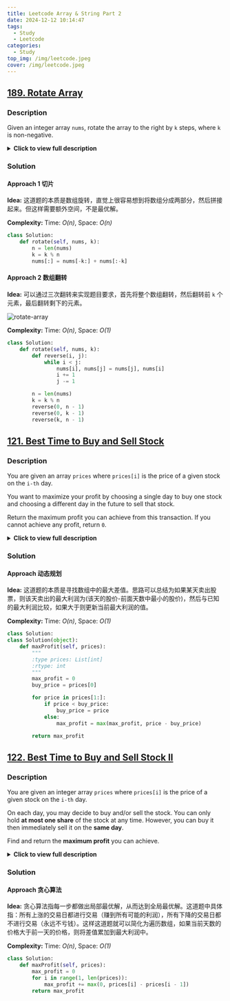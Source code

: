 ```yaml
---
title: Leetcode Array & String Part 2
date: 2024-12-12 10:14:47
tags:
  - Study
  - Leetcode
categories:
  - Study
top_img: /img/leetcode.jpeg
cover: /img/leetcode.jpeg
---
```


## [189. Rotate Array](https://leetcode.com/problems/rotate-array/)

### **Description**

Given an integer array `nums`, rotate the array to the right by `k` steps, where `k` is non-negative.

<details>
<summary><b>Click to view full description</b></summary>

---

**Example 1:**

- **Input**: `nums = [1, 2, 3, 4, 5, 6, 7], k = 3`
- **Output**: `[5, 6, 7, 1, 2, 3, 4]`

---

**Example 2:**

- **Input**: `nums = [-1, -100, 3, 99], k = 2`
- **Output**: `[3, 99, -1, -100]`

---

</details>

### **Solution**

#### **Approach 1** 切片

**Idea:** 这道题的本质是数组旋转，直觉上很容易想到将数组分成两部分，然后拼接起来。但这样需要额外空间，不是最优解。

**Complexity:** Time: _O(n)_, Space: _O(n)_

```python
class Solution:
    def rotate(self, nums, k):
        n = len(nums)
        k = k % n
        nums[:] = nums[-k:] + nums[:-k]
```

#### **Approach 2** 数组翻转

**Idea:** 可以通过三次翻转来实现题目要求，首先将整个数组翻转，然后翻转前 `k` 个元素，最后翻转剩下的元素。

![rotate-array](/img/leetcode189.jpg)

**Complexity:** Time: _O(n)_, Space: _O(1)_

```python
class Solution:
    def rotate(self, nums, k):
        def reverse(i, j):
            while i < j:
                nums[i], nums[j] = nums[j], nums[i]
                i += 1
                j -= 1

        n = len(nums)
        k = k % n
        reverse(0, n - 1)
        reverse(0, k - 1)
        reverse(k, n - 1)
```

## [121. Best Time to Buy and Sell Stock](https://leetcode.com/problems/best-time-to-buy-and-sell-stock/)

### **Description**

You are given an array `prices` where `prices[i]` is the price of a given stock on the `i-th` day.

You want to maximize your profit by choosing a single day to buy one stock and choosing a different day in the future to sell that stock.

Return the maximum profit you can achieve from this transaction. If you cannot achieve any profit, return `0`.

<details>
<summary><b>Click to view full description</b></summary>

---

**Example 1:**

- **Input**: `prices = [7, 1, 5, 3, 6, 4]`
- **Output**: `5`

---

**Example 2:**

- **Input**: `prices = [7, 6, 4, 3, 1]`
- **Output**: `0`

---

</details>

### **Solution**

#### **Approach** 动态规划

**Idea:** 这道题的本质是寻找数组中的最大差值。思路可以总结为如果某天卖出股票，则该天卖出的最大利润为(该天的股价-前面天数中最小的股价)，然后与已知的最大利润比较，如果大于则更新当前最大利润的值。

**Complexity:** Time: _O(n)_, Space: _O(1)_

```python
class Solution:
class Solution(object):
    def maxProfit(self, prices):
        """
        :type prices: List[int]
        :rtype: int
        """
        max_profit = 0
        buy_price = prices[0]

        for price in prices[1:]:
            if price < buy_price:
                buy_price = price
            else:
                max_profit = max(max_profit, price - buy_price)

        return max_profit
```

## [122. Best Time to Buy and Sell Stock II](https://leetcode.com/problems/best-time-to-buy-and-sell-stock-ii/)

### **Description**

You are given an integer array `prices` where `prices[i]` is the price of a given stock on the `i-th` day.

On each day, you may decide to buy and/or sell the stock. You can only hold **at most one share** of the stock at any time. However, you can buy it then immediately sell it on the **same day**.

Find and return the **maximum profit** you can achieve.

<details>
<summary><b>Click to view full description</b></summary>

---

**Example 1:**

- **Input**: `prices = [7, 1, 5, 3, 6, 4]`
- **Output**: `7`

---

**Example 2:**

- **Input**: `prices = [1, 2, 3, 4, 5]`
- **Output**: `4`

---

**Example 3:**

- **Input**: `prices = [7, 6, 4, 3, 1]`
- **Output**: `0`

---

</details>

### **Solution**

#### **Approach** 贪心算法

**Idea:** 贪心算法指每一步都做出局部最优解，从而达到全局最优解。这道题中具体指：所有上涨的交易日都进行交易（赚到所有可能的利润），所有下降的交易日都不进行交易（永远不亏钱）。这样这道题就可以简化为遍历数组，如果当前天数的价格大于前一天的价格，则将差值累加到最大利润中。

**Complexity:** Time: _O(n)_, Space: _O(1)_

```python
class Solution:
    def maxProfit(self, prices):
        max_profit = 0
        for i in range(1, len(prices)):
            max_profit += max(0, prices[i] - prices[i - 1])
        return max_profit
```
